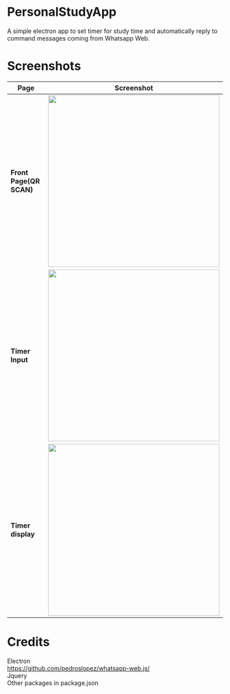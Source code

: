 # PersonalStudyApp

A simple electron app to set timer for study time and automatically reply to command messages coming from Whatsapp Web.






# Screenshots
| Page | Screenshot |
| ------------- | ------------- |
| <b>Front Page(QR SCAN)</b>  | <img src="https://raw.githubusercontent.com/vicevirus/PersonalStudyApp/master/frontpage.png" width="400">  |
| <b>Timer Input</b>  | <img src="https://raw.githubusercontent.com/vicevirus/PersonalStudyApp/master/secondpage.png" width="400">
| <b>Timer display</b>  | <img src="https://raw.githubusercontent.com/vicevirus/PersonalStudyApp/master/thirdpage.png" width="400">|

# Credits
Electron <br/>
https://github.com/pedroslopez/whatsapp-web.js/ <br/>
Jquery <br/>
Other packages in package.json <br/>
